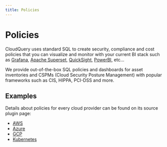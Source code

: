 ```yaml
---
title: Policies
---
```


# Policies

CloudQuery uses standard SQL to create security, compliance and cost policies that you can visualize and monitor with your current BI stack such as [Grafana](https://grafana.com/), [Apache Superset](https://superset.apache.org/), [QuickSight](https://aws.amazon.com/quicksight/), [PowerBI](https://powerbi.microsoft.com/en-au/), etc…

We provide out-of-the-box SQL policies and dashboards for asset inventories and CSPMs (Cloud Security Posture Management) with popular frameworks such as CIS, HIPPA, PCI-DSS and more.

## Examples

Details about policies for every cloud provider can be found on its source plugin page:

- [AWS](/docs/plugins/sources/aws/policies)
- [Azure](/docs/plugins/sources/azure/policies)
- [GCP](/docs/plugins/sources/gcp/policies)
- [Kubernetes](/docs/plugins/sources/k8s/policies)
